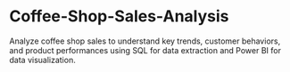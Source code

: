 # Coffee-Shop-Sales-Analysis
Analyze coffee shop sales to understand key trends, customer behaviors, and product performances using SQL for data extraction and Power BI for data visualization.
